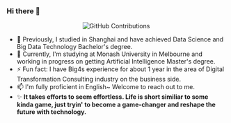 ### Hi there 👋
<div align="center">

![GitHub Contributions](https://github-readme-stats.vercel.app/api?username=Tracy-ShengminTao&show_icons=true&title_color=fff&icon_color=79ff97&text_color=9f9f9f&bg_color=151515)

</div>

- 🌱 Previously, I studied in Shanghai and have achieved Data Science and Big Data Technology Bachelor's degree.
- 🔭 Currently, I'm studying at Monash University in Melbourne and working in progress on getting Artificial Intelligence Master's degree.
- ⚡ Fun fact: I have Big4s experience for about 1 year in the area of Digital Transformation Consulting industry on the business side.
- 📫 I'm fully proficient in English~ Welcome to reach out to me.
- ✨ **It takes efforts to seem effortless. Life is short similiar to some kinda game, just tryin' to become a game-changer and reshape the future with technology.**
<!--
**Tracy-ShengminTao/Tracy-ShengminTao** is a ✨ _special_ ✨ repository because its `README.md` (this file) appears on your GitHub profile.

Here are some ideas to get you started:

- 🔭 I’m currently working on ...
- 🌱 I’m currently learning ...
- 👯 I’m looking to collaborate on ...
- 🤔 I’m looking for help with ...
- 💬 Ask me about ...
- 📫 How to reach me: ...
- 😄 Pronouns: ...
- ⚡ Fun fact: ...
-->

